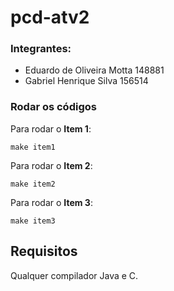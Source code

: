 # pcd-atv2


### Integrantes:
- Eduardo de Oliveira Motta 148881
- Gabriel Henrique Silva 156514

### Rodar os códigos

Para rodar o **Item 1**:

`make item1`

Para rodar o **Item 2**:

`make item2`

Para rodar o **Item 3**:

`make item3`

## Requisitos

Qualquer compilador Java e C.
